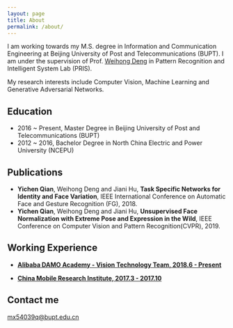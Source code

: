 ```yaml
---
layout: page
title: About
permalink: /about/
---
```


I am working towards my M.S. degree in Information and Communication Engineering at Beijing University of Post and Telecommunications (BUPT). I am under the supervision of Prof. [Weihong Deng](http://www.pris.net.cn/introduction/teacher/dengweihong) in Pattern Recognition and Intelligent System Lab (PRIS). 

My research interests include Computer Vision, Machine Learning and Generative Adversarial Networks.

## Education

* 2016 ~ Present, Master Degree in Beijing University of Post and Telecommunications (BUPT)
* 2012 ~ 2016,    Bachelor Degree in North China Electric and Power University (NCEPU)

## Publications

* **Yichen Qian**, Weihong Deng and Jiani Hu, **Task Specific Networks for Identity and Face Variation**, IEEE  International Conference on Automatic Face and Gesture Recognition (FG), 2018.
* **Yichen Qian**, Weihong Deng and Jiani Hu, **Unsupervised Face Normalization with Extreme Pose and Expression in the Wild**, IEEE  Conference on Computer Vision and Pattern Recognition(CVPR), 2019.
    
## Working Experience

* [**Alibaba DAMO Academy - Vision Technology Team, 2018.6 - Present**](#) 

* [**China Mobile Research Institute,  2017.3 - 2017.10**](#) 

## Contact me

[mx54039q@bupt.edu.cn](mailto:mx54039q@bupu.edu.cn)